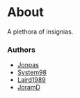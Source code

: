 # About

A plethora of insignias.

### Authors

- [Jonpas](https://github.com/jonpas)
- [System98](https://github.com/System98)
- [Laird1989](https://github.com/Laird1989)
- [JoramD](https://github.com/JoramD0)
